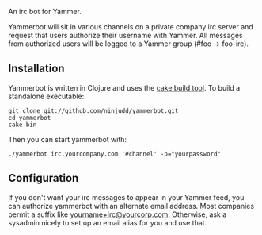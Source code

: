 An irc bot for Yammer.

Yammerbot will sit in various channels on a private company irc server and request that
users authorize their username with Yammer. All messages from authorized users will be
logged to a Yammer group (#foo -> foo-irc).

## Installation

Yammerbot is written in Clojure and uses the [cake build tool](http://github.com/ninjudd/cake).
To build a standalone executable:

    git clone git://github.com/ninjudd/yammerbot.git
    cd yammerbot
    cake bin

Then you can start yammerbot with:

    ./yammerbot irc.yourcompany.com '#channel' -p="yourpassword"

## Configuration

If you don't want your irc messages to appear in your Yammer feed, you can authorize yammerbot with an alternate email address. Most companies permit a suffix like yourname+irc@yourcorp.com. Otherwise, ask a sysadmin nicely to set up an email alias for you and use that.